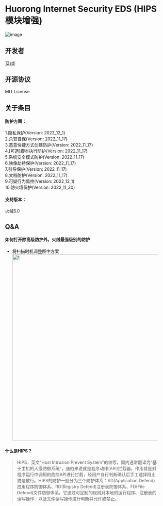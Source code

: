 # Huorong Internet Security EDS (HIPS模块增强)
![image](https://img.shields.io/badge/License-MIT-orange) 
## 开发者  
[12sdj](https://github.com/12sdj)
## 开源协议
MIT License
## 关于条目
#### 防护方面：
1.隐私保护(Version: 2022_12_1)  
2.杀软自保(Version: 2022_11_17)   
3.恶意快捷方式创建防护(Version: 2022_11_17)  
4.[可选]脚本执行防护(Version: 2022_11_17)  
5.系统安全模式防护(Version: 2022_11_17)  
6.映像劫持保护(Version: 2022_11_17)  
7.引导保护(Version: 2022_11_17)  
8.文档防护(Version: 2022_11_17)  
9.可疑行为监控(Version: 2022_12_1)  
10.防火墙保护(Version: 2022_11_30)  
#### 支持版本：  
火绒5.0  
## Q&A
#### 如何打开除高级防护外，火绒最强级别的防护
* 将扫描时机调整图中方案  
  <img width="615" alt="1" src="https://user-images.githubusercontent.com/103876733/205242567-bfbf4b99-de49-4c4a-b7f9-ef0a0fb459a5.png">
  
#### 什么是HIPS？
> HIPS，英文“Host Intrusion Prevent System”的缩写，国内通常翻译为“基于主机的入侵防御系统”，通俗来说就是程序动作(API)拦截器，作用就是对程序运行中调用的危险API进行拦截，经用户自行判断确认后手工选择阻止或是放行。HIPS的防护一般分为三个防护体系：AD(Application Defend)应用程序防御体系、RD(Registry Defend)注册表防御体系、FD(File Defend)文件防御体系。它通过可定制的规则对本地的运行程序、注册表的读写操作、以及文件读写操作进行判断并允许或禁止。

